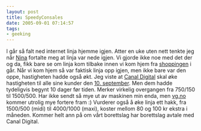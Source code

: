 ```yaml
---
layout: post
title: SpeedyConsales
date: 2005-09-01 07:14:57
tags: 
- geeking
---
```

I går så falt ned internet linja hjemme igjen. Atter en uke uten nett tenkte jeg når <a href="http://nenia.slaskdot.org">Nina</a> fortalte meg at linja var nede igjen. Vi gjorde ikke noe med det der og da, fikk bare se om linja kom tilbake innen vi kom hjem fra <a href="http://pjatt.net/2005/08/31/shopping/">shoppingen</a> i går. Når vi kom hjem så var faktisk linja opp igjen, men ikke bare var den oppe, hastigheten hadde også økt. Jeg viste at <a href="http://www.canaldigital.no">Canal Digital</a> skal øke hastigheten til alle sine kunder den <a href="http://www.canaldigital.no/templates/generalarticle____6539.aspx">10. september</a>. Men dem hadde tydeligvis begynt 10 dager før tiden. Merker virkelig overgangen fra 750/150 til 1500/500. Har ikke sendt så mye ut av maskinen min enda, men <a href="http://www.vg.no">vg.no</a> kommer utrolig mye fortere fram :) Vurderer også å øke linja ett hakk, fra 1500/500 (midi) til 4000/1000 (maxi), koster mellom 80 og 100 kr ekstra i måneden. Kommer helt ann på om vårt borettslag har borettslag avtale med Canal Digital.
